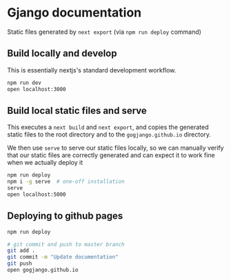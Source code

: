 # Gjango documentation

Static files generated by `next export` (via `npm run deploy` command)

## Build locally and develop

This is essentially nextjs's standard development workflow.

```bash
npm run dev
open localhost:3000
```

## Build local static files and serve

This executes a `next build` and `next export`, and copies the generated static files to the root directory and to the `gogjango.github.io` directory.

We then use `serve` to serve our static files locally, so we can manually verify that our static files are correctly generated and can expect it to work fine when we actually deploy it

```bash
npm run deploy
npm i -g serve  # one-off installation
serve
open localhost:5000
```

## Deploying to github pages

```bash
npm run deploy

# git commit and push to master branch
git add .
git commit -m "Update documentation"
git push
open gogjango.github.io 
```
